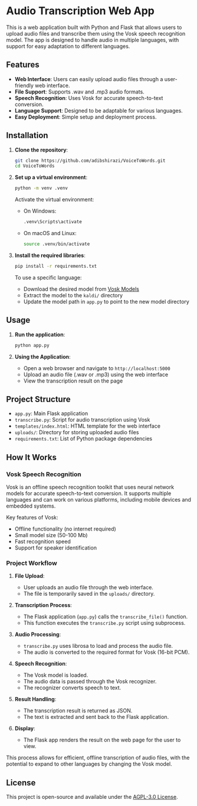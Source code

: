 # Audio Transcription Web App

This is a web application built with Python and Flask that allows users to upload audio files and transcribe them using the Vosk speech recognition model. The app is designed to handle audio in multiple languages, with support for easy adaptation to different languages.

## Features

- **Web Interface**: Users can easily upload audio files through a user-friendly web interface.
- **File Support**: Supports .wav and .mp3 audio formats.
- **Speech Recognition**: Uses Vosk for accurate speech-to-text conversion.
- **Language Support**: Designed to be adaptable for various languages.
- **Easy Deployment**: Simple setup and deployment process.

## Installation

1. **Clone the repository**:
    ```sh
    git clone https://github.com/adibshirazi/VoiceToWords.git
    cd VoiceToWords
    ```

2. **Set up a virtual environment**:
    ```sh
    python -m venv .venv
    ```
    Activate the virtual environment:
    - On Windows:
      ```sh
      .venv\Scripts\activate
      ```
    - On macOS and Linux:
      ```sh
      source .venv/bin/activate
      ```

3. **Install the required libraries**:
    ```sh
    pip install -r requirements.txt
    ```

    To use a specific language:
    - Download the desired model from [Vosk Models](https://alphacephei.com/vosk/models)
    - Extract the model to the `kaldi/` directory
    - Update the model path in `app.py` to point to the new model directory

## Usage

1. **Run the application**:
    ```sh
    python app.py
    ```

2. **Using the Application**:
    - Open a web browser and navigate to `http://localhost:5000`
    - Upload an audio file (.wav or .mp3) using the web interface
    - View the transcription result on the page

## Project Structure

- `app.py`: Main Flask application
- `transcribe.py`: Script for audio transcription using Vosk
- `templates/index.html`: HTML template for the web interface
- `uploads/`: Directory for storing uploaded audio files
- `requirements.txt`: List of Python package dependencies

## How It Works

### Vosk Speech Recognition

Vosk is an offline speech recognition toolkit that uses neural network models for accurate speech-to-text conversion. It supports multiple languages and can work on various platforms, including mobile devices and embedded systems.

Key features of Vosk:
- Offline functionality (no internet required)
- Small model size (50-100 Mb)
- Fast recognition speed
- Support for speaker identification

### Project Workflow

1. **File Upload**: 
   - User uploads an audio file through the web interface.
   - The file is temporarily saved in the `uploads/` directory.

2. **Transcription Process**:
   - The Flask application (`app.py`) calls the `transcribe_file()` function.
   - This function executes the `transcribe.py` script using subprocess.

3. **Audio Processing**:
   - `transcribe.py` uses librosa to load and process the audio file.
   - The audio is converted to the required format for Vosk (16-bit PCM).

4. **Speech Recognition**:
   - The Vosk model is loaded.
   - The audio data is passed through the Vosk recognizer.
   - The recognizer converts speech to text.

5. **Result Handling**:
   - The transcription result is returned as JSON.
   - The text is extracted and sent back to the Flask application.

6. **Display**:
   - The Flask app renders the result on the web page for the user to view.

This process allows for efficient, offline transcription of audio files, with the potential to expand to other languages by changing the Vosk model.

## License

This project is open-source and available under the [AGPL-3.0 License](LICENSE).

